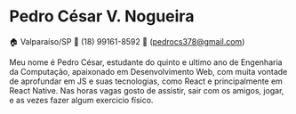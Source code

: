# Pedro César V. Nogueira
:house: Valparaíso/SP
:iphone: (18) 99161-8592
:email: (pedrocs378@gmail.com)

Meu nome é Pedro César, estudante do quinto e ultimo ano de Engenharia da Computação, apaixonado em Desenvolvimento Web, com muita vontade de aprofundar em JS e suas tecnologias, como React e principalmente em React Native.
Nas horas vagas gosto de assistir, sair com os amigos, jogar, e as vezes fazer algum exercicio físico.
